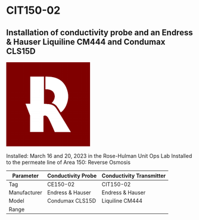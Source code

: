 # CIT150-02
## Installation of conductivity probe and an Endress & Hauser Liquiline CM444 and Condumax CLS15D

![Rose-Hulman Logo](https://raw.githubusercontent.com/henthornlab/ProcessAnalytics/master/RHITlogo.png)

Installed: March 16 and 20, 2023 in the Rose-Hulman Unit Ops Lab
Installed to the permeate line of Area 150: Reverse Osmosis

|Parameter     |Conductivity Probe   |Conductivity Transmitter   |
|--------------|---------------------|---------------------------|
|Tag           |CE150-02             |CIT150-02                  |
|Manufacturer  |Endress & Hauser     |Endress & Hauser           |
|Model         |Condumax CLS15D      |Liquiline CM444            |
|Range         |
